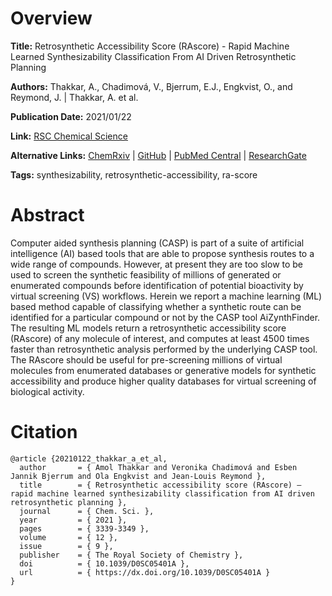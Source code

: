 # Overview
**Title:**
Retrosynthetic Accessibility Score (RAscore) - Rapid Machine Learned Synthesizability Classification From AI Driven Retrosynthetic Planning

**Authors:**
Thakkar, A., Chadimová, V., Bjerrum, E.J., Engkvist, O., and Reymond, J. |
Thakkar, A. et al.

**Publication Date:**
2021/01/22

**Link:**
[RSC Chemical Science](https://pubs.rsc.org/en/content/articlelanding/2021/sc/d0sc05401a)

**Alternative Links:**
[ChemRxiv](https://chemrxiv.org/engage/chemrxiv/article-details/60c750549abda240a2f8da21) |
[GitHub](https://github.com/reymond-group/RAscore) |
[PubMed Central](https://pmc.ncbi.nlm.nih.gov/articles/PMC8179384) |
[ResearchGate](https://www.researchgate.net/publication/348706627_Retrosynthetic_accessibility_score_RAscore_-_rapid_machine_learned_synthesizability_classification_from_AI_driven_retrosynthetic_planning)

**Tags:**
synthesizability, retrosynthetic-accessibility, ra-score


# Abstract
Computer aided synthesis planning (CASP) is part of a suite of artificial intelligence (AI) based tools that are able to propose synthesis routes to a wide range of compounds.
However, at present they are too slow to be used to screen the synthetic feasibility of millions of generated or enumerated compounds before identification of potential bioactivity by virtual screening (VS) workflows.
Herein we report a machine learning (ML) based method capable of classifying whether a synthetic route can be identified for a particular compound or not by the CASP tool AiZynthFinder.
The resulting ML models return a retrosynthetic accessibility score (RAscore) of any molecule of interest, and computes at least 4500 times faster than retrosynthetic analysis performed by the underlying CASP tool.
The RAscore should be useful for pre-screening millions of virtual molecules from enumerated databases or generative models for synthetic accessibility and produce higher quality databases for virtual screening of biological activity.


# Citation
```
@article {20210122_thakkar_a_et_al,
  author       = { Amol Thakkar and Veronika Chadimová and Esben Jannik Bjerrum and Ola Engkvist and Jean-Louis Reymond },
  title        = { Retrosynthetic accessibility score (RAscore) – rapid machine learned synthesizability classification from AI driven retrosynthetic planning },
  journal      = { Chem. Sci. },
  year         = { 2021 },
  pages        = { 3339-3349 },
  volume       = { 12 },
  issue        = { 9 },
  publisher    = { The Royal Society of Chemistry },
  doi          = { 10.1039/D0SC05401A },
  url          = { https://dx.doi.org/10.1039/D0SC05401A }
}
```
